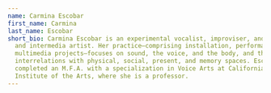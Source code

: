 ```yaml
---
name: Carmina Escobar
first_name: Carmina
last_name: Escobar
short_bio: Carmina Escobar is an experimental vocalist, improviser, and sound
  and intermedia artist. Her practice—comprising installation, performance, and
  multimedia projects—focuses on sound, the voice, and the body, and their
  interrelations with physical, social, present, and memory spaces. Escobar
  completed an M.F.A. with a specialization in Voice Arts at California
  Institute of the Arts, where she is a professor.
---
```

